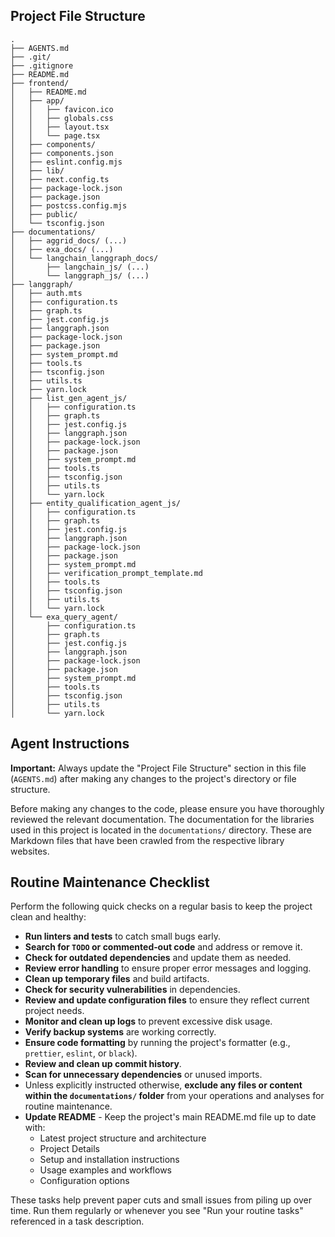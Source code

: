## Project File Structure

```
.
├── AGENTS.md
├── .git/
├── .gitignore
├── README.md
├── frontend/
│   ├── README.md
│   ├── app/
│   │   ├── favicon.ico
│   │   ├── globals.css
│   │   ├── layout.tsx
│   │   └── page.tsx
│   ├── components/
│   ├── components.json
│   ├── eslint.config.mjs
│   ├── lib/
│   ├── next.config.ts
│   ├── package-lock.json
│   ├── package.json
│   ├── postcss.config.mjs
│   ├── public/
│   └── tsconfig.json
├── documentations/
│   ├── aggrid_docs/ (...)
│   ├── exa_docs/ (...)
│   └── langchain_langgraph_docs/
│       ├── langchain_js/ (...)
│       └── langgraph_js/ (...)
├── langgraph/
│   ├── auth.mts
│   ├── configuration.ts
│   ├── graph.ts
│   ├── jest.config.js
│   ├── langgraph.json
│   ├── package-lock.json
│   ├── package.json
│   ├── system_prompt.md
│   ├── tools.ts
│   ├── tsconfig.json
│   ├── utils.ts
│   ├── yarn.lock
│   ├── list_gen_agent_js/
│   │   ├── configuration.ts
│   │   ├── graph.ts
│   │   ├── jest.config.js
│   │   ├── langgraph.json
│   │   ├── package-lock.json
│   │   ├── package.json
│   │   ├── system_prompt.md
│   │   ├── tools.ts
│   │   ├── tsconfig.json
│   │   ├── utils.ts
│   │   └── yarn.lock
│   ├── entity_qualification_agent_js/
│   │   ├── configuration.ts
│   │   ├── graph.ts
│   │   ├── jest.config.js
│   │   ├── langgraph.json
│   │   ├── package-lock.json
│   │   ├── package.json
│   │   ├── system_prompt.md
│   │   ├── verification_prompt_template.md
│   │   ├── tools.ts
│   │   ├── tsconfig.json
│   │   ├── utils.ts
│   │   └── yarn.lock
│   └── exa_query_agent/
│       ├── configuration.ts
│       ├── graph.ts
│       ├── jest.config.js
│       ├── langgraph.json
│       ├── package-lock.json
│       ├── package.json
│       ├── system_prompt.md
│       ├── tools.ts
│       ├── tsconfig.json
│       ├── utils.ts
│       └── yarn.lock
```

## Agent Instructions

**Important:** Always update the "Project File Structure" section in this file (`AGENTS.md`) after making any changes to the project's directory or file structure.

Before making any changes to the code, please ensure you have thoroughly reviewed the relevant documentation. The documentation for the libraries used in this project is located in the `documentations/` directory. These are Markdown files that have been crawled from the respective library websites.

## Routine Maintenance Checklist

Perform the following quick checks on a regular basis to keep the project clean and healthy:

- **Run linters and tests** to catch small bugs early.
- **Search for `TODO` or commented‑out code** and address or remove it.
- **Check for outdated dependencies** and update them as needed.
- **Review error handling** to ensure proper error messages and logging.
- **Clean up temporary files** and build artifacts.
- **Check for security vulnerabilities** in dependencies.
- **Review and update configuration files** to ensure they reflect current project needs.
- **Monitor and clean up logs** to prevent excessive disk usage.
- **Verify backup systems** are working correctly.
- **Ensure code formatting** by running the project's formatter (e.g., `prettier`, `eslint`, or `black`).
- **Review and clean up commit history**.
- **Scan for unnecessary dependencies** or unused imports.
- Unless explicitly instructed otherwise, **exclude any files or content within the `documentations/` folder** from your operations and analyses for routine maintenance.
- **Update README** - Keep the project's main README.md file up to date with:
  - Latest project structure and architecture
  - Project Details
  - Setup and installation instructions
  - Usage examples and workflows
  - Configuration options

These tasks help prevent paper cuts and small issues from piling up over time. Run them regularly or whenever you see "Run your routine tasks" referenced in a task description.
